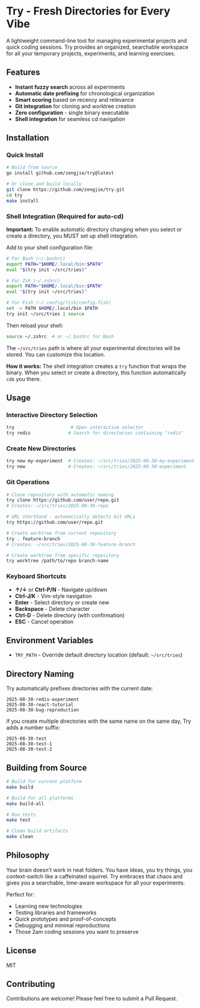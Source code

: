 # Try - Fresh Directories for Every Vibe

A lightweight command-line tool for managing experimental projects and quick coding sessions. Try provides an organized, searchable workspace for all your temporary projects, experiments, and learning exercises.

## Features

- **Instant fuzzy search** across all experiments
- **Automatic date prefixing** for chronological organization  
- **Smart scoring** based on recency and relevance
- **Git integration** for cloning and worktree creation
- **Zero configuration** - single binary executable
- **Shell integration** for seamless cd navigation

## Installation

### Quick Install

```bash
# Build from source
go install github.com/zengjie/try@latest

# Or clone and build locally
git clone https://github.com/zengjie/try.git
cd try
make install
```

### Shell Integration (Required for auto-cd)

**Important:** To enable automatic directory changing when you select or create a directory, you MUST set up shell integration.

Add to your shell configuration file:

```bash
# For Bash (~/.bashrc)
export PATH="$HOME/.local/bin:$PATH"
eval "$(try init ~/src/tries)"

# For Zsh (~/.zshrc)
export PATH="$HOME/.local/bin:$PATH"
eval "$(try init ~/src/tries)"

# For Fish (~/.config/fish/config.fish)
set -x PATH $HOME/.local/bin $PATH
try init ~/src/tries | source
```

Then reload your shell:
```bash
source ~/.zshrc  # or ~/.bashrc for Bash
```

The `~/src/tries` path is where all your experimental directories will be stored. You can customize this location.

**How it works:** The shell integration creates a `try` function that wraps the binary. When you select or create a directory, this function automatically `cd`s you there.

## Usage

### Interactive Directory Selection

```bash
try                     # Open interactive selector
try redis              # Search for directories containing "redis"
```

### Create New Directories

```bash
try new my-experiment  # Creates: ~/src/tries/2025-08-30-my-experiment
try new                # Creates: ~/src/tries/2025-08-30-experiment
```

### Git Operations

```bash
# Clone repository with automatic naming
try clone https://github.com/user/repo.git
# Creates: ~/src/tries/2025-08-30-repo

# URL shorthand - automatically detects Git URLs
try https://github.com/user/repo.git

# Create worktree from current repository
try . feature-branch
# Creates: ~/src/tries/2025-08-30-feature-branch

# Create worktree from specific repository
try worktree /path/to/repo branch-name
```

### Keyboard Shortcuts

- **↑/↓** or **Ctrl-P/N** - Navigate up/down
- **Ctrl-J/K** - Vim-style navigation  
- **Enter** - Select directory or create new
- **Backspace** - Delete character
- **Ctrl-D** - Delete directory (with confirmation)
- **ESC** - Cancel operation

## Environment Variables

- `TRY_PATH` - Override default directory location (default: `~/src/tries`)

## Directory Naming

Try automatically prefixes directories with the current date:

```
2025-08-30-redis-experiment
2025-08-30-react-tutorial
2025-08-30-bug-reproduction
```

If you create multiple directories with the same name on the same day, Try adds a number suffix:

```
2025-08-30-test
2025-08-30-test-1
2025-08-30-test-2
```

## Building from Source

```bash
# Build for current platform
make build

# Build for all platforms
make build-all

# Run tests
make test

# Clean build artifacts
make clean
```

## Philosophy

Your brain doesn't work in neat folders. You have ideas, you try things, you context-switch like a caffeinated squirrel. Try embraces that chaos and gives you a searchable, time-aware workspace for all your experiments.

Perfect for:
- Learning new technologies
- Testing libraries and frameworks
- Quick prototypes and proof-of-concepts
- Debugging and minimal reproductions
- Those 2am coding sessions you want to preserve

## License

MIT

## Contributing

Contributions are welcome! Please feel free to submit a Pull Request.